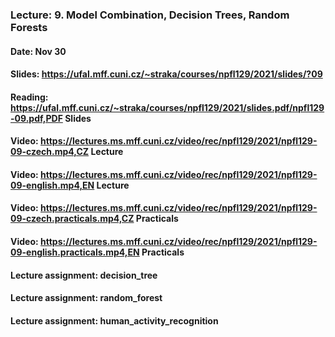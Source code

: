 ### Lecture: 9. Model Combination, Decision Trees, Random Forests
#### Date: Nov 30
#### Slides: https://ufal.mff.cuni.cz/~straka/courses/npfl129/2021/slides/?09
#### Reading: https://ufal.mff.cuni.cz/~straka/courses/npfl129/2021/slides.pdf/npfl129-09.pdf,PDF Slides
#### Video: https://lectures.ms.mff.cuni.cz/video/rec/npfl129/2021/npfl129-09-czech.mp4,CZ Lecture
#### Video: https://lectures.ms.mff.cuni.cz/video/rec/npfl129/2021/npfl129-09-english.mp4,EN Lecture
#### Video: https://lectures.ms.mff.cuni.cz/video/rec/npfl129/2021/npfl129-09-czech.practicals.mp4,CZ Practicals
#### Video: https://lectures.ms.mff.cuni.cz/video/rec/npfl129/2021/npfl129-09-english.practicals.mp4,EN Practicals
#### Lecture assignment: decision_tree
#### Lecture assignment: random_forest
#### Lecture assignment: human_activity_recognition
